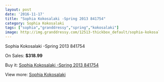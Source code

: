 ```yaml
---
layout: post
date: '2016-11-17'
title: "Sophia Kokosalaki -Spring 2013 841754"
category: Sophia Kokosalaki
tags: ["sophia","granddressy","spring","kokosalaki"]
image: http://img.granddressy.com/12513-thickbox_default/sophia-kokosalaki-spring-2013-841754.jpg
---
```

Sophia Kokosalaki -Spring 2013 841754

On Sales: **$318.99**
<a href="https://www.granddressy.com/en/sophia-kokosalaki/11595-sophia-kokosalaki-spring-2013-841754.html"><amp-img layout="responsive" width="600" height="600" src="//img.granddressy.com/12513-thickbox_default/sophia-kokosalaki-spring-2013-841754.jpg" alt="Sophia Kokosalaki -Spring 2013 841754 0" /></a>

Buy it: [Sophia Kokosalaki -Spring 2013 841754](https://www.granddressy.com/en/sophia-kokosalaki/11595-sophia-kokosalaki-spring-2013-841754.html "Sophia Kokosalaki -Spring 2013 841754")

View more: [Sophia Kokosalaki](https://www.granddressy.com/en/45-sophia-kokosalaki "Sophia Kokosalaki")